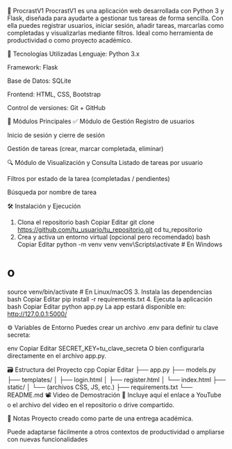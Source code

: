 🧠 ProcrastV1
ProcrastV1 es una aplicación web desarrollada con Python 3 y Flask, diseñada para ayudarte a gestionar tus tareas de forma sencilla. Con ella puedes registrar usuarios, iniciar sesión, añadir tareas, marcarlas como completadas y visualizarlas mediante filtros. Ideal como herramienta de productividad o como proyecto académico.

🚀 Tecnologías Utilizadas
Lenguaje: Python 3.x

Framework: Flask

Base de Datos: SQLite

Frontend: HTML, CSS, Bootstrap

Control de versiones: Git + GitHub

🧩 Módulos Principales
✅ Módulo de Gestión
Registro de usuarios

Inicio de sesión y cierre de sesión

Gestión de tareas (crear, marcar completada, eliminar)

🔍 Módulo de Visualización y Consulta
Listado de tareas por usuario

Filtros por estado de la tarea (completadas / pendientes)

Búsqueda por nombre de tarea

🛠 Instalación y Ejecución
1. Clona el repositorio
bash
Copiar
Editar
git clone https://github.com/tu_usuario/tu_repositorio.git
cd tu_repositorio
2. Crea y activa un entorno virtual (opcional pero recomendado)
bash
Copiar
Editar
python -m venv venv
venv\Scripts\activate  # En Windows
# o
source venv/bin/activate  # En Linux/macOS
3. Instala las dependencias
bash
Copiar
Editar
pip install -r requirements.txt
4. Ejecuta la aplicación
bash
Copiar
Editar
python app.py
La app estará disponible en: http://127.0.0.1:5000/

⚙️ Variables de Entorno
Puedes crear un archivo .env para definir tu clave secreta:

env
Copiar
Editar
SECRET_KEY=tu_clave_secreta
O bien configurarla directamente en el archivo app.py.

🗃 Estructura del Proyecto
cpp
Copiar
Editar
├── app.py
├── models.py
├── templates/
│   ├── login.html
│   ├── register.html
│   └── index.html
├── static/
│   └── (archivos CSS, JS, etc.)
├── requirements.txt
└── README.md
📽 Video de Demostración
📎 Incluye aquí el enlace a YouTube o el archivo del video en el repositorio o drive compartido.

📌 Notas
Proyecto creado como parte de una entrega académica.

Puede adaptarse fácilmente a otros contextos de productividad o ampliarse con nuevas funcionalidades